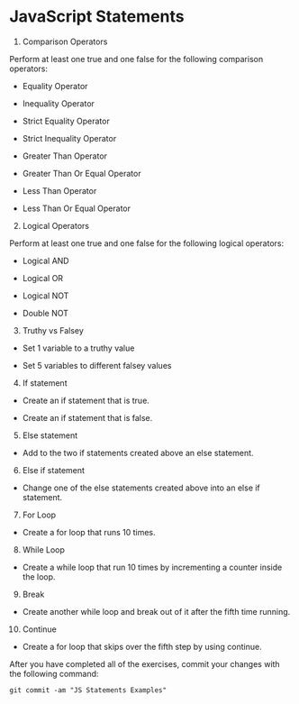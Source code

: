 # JavaScript Statements

1. Comparison Operators

Perform at least one true and one false for the following comparison operators:

* Equality Operator

* Inequality Operator

* Strict Equality Operator

* Strict Inequality Operator

* Greater Than Operator

* Greater Than Or Equal Operator

* Less Than Operator

* Less Than Or Equal Operator

2. Logical Operators

Perform at least one true and one false for the following logical operators:

* Logical AND

* Logical OR

* Logical NOT

* Double NOT

3. Truthy vs Falsey

* Set 1 variable to a truthy value

* Set 5 variables to different falsey values

4. If statement

* Create an if statement that is true.

* Create an if statement that is false.

5. Else statement

* Add to the two if statements created above an else statement.

6. Else if statement

* Change one of the else statements created above into an else if statement.

7. For Loop

* Create a for loop that runs 10 times.

8. While Loop

* Create a while loop that run 10 times by incrementing a counter inside the loop.

9. Break

* Create another while loop and break out of it after the fifth time running.

10. Continue

* Create a for loop that skips over the fifth step by using continue.

After you have completed all of the exercises, commit your changes with the following command:

```
git commit -am "JS Statements Examples"
```
